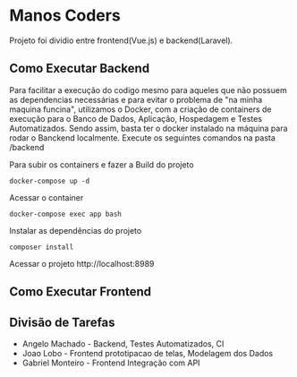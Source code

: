 # Manos Coders
Projeto foi dividio entre frontend(Vue.js) e backend(Laravel).

## Como Executar Backend
Para facilitar a execução do codigo mesmo para aqueles que não possuem as dependencias necessárias e para evitar o problema de "na minha maquina funcina", utilizamos 
o Docker, com a criação de containers de execução para o Banco de Dados, Aplicação, Hospedagem e Testes Automatizados. Sendo assim, basta ter o docker instalado na máquina
para rodar o Banckend localmente. Execute os seguintes comandos na pasta /backend

Para subir os containers e fazer a Build do projeto

```shell
docker-compose up -d
```
Acessar o container

```shell
docker-compose exec app bash
```

Instalar as dependências do projeto

```shell
composer install
```

Acessar o projeto http://localhost:8989

## Como Executar Frontend



## Divisão de Tarefas

* Angelo Machado - Backend, Testes Automatizados, CI
* Joao Lobo - Frontend prototipacao de telas, Modelagem dos Dados
* Gabriel Monteiro - Frontend Integração com API

  
